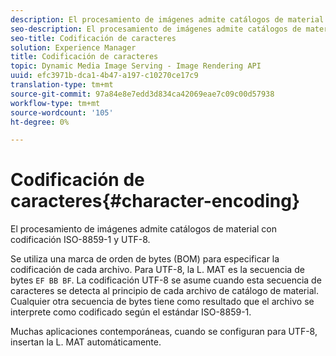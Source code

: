 ```yaml
---
description: El procesamiento de imágenes admite catálogos de material con codificación ISO-8859-1 y UTF-8.
seo-description: El procesamiento de imágenes admite catálogos de material con codificación ISO-8859-1 y UTF-8.
seo-title: Codificación de caracteres
solution: Experience Manager
title: Codificación de caracteres
topic: Dynamic Media Image Serving - Image Rendering API
uuid: efc3971b-dca1-4b47-a197-c10270ce17c9
translation-type: tm+mt
source-git-commit: 97a84e8e7edd3d834ca42069eae7c09c00d57938
workflow-type: tm+mt
source-wordcount: '105'
ht-degree: 0%

---
```



# Codificación de caracteres{#character-encoding}

El procesamiento de imágenes admite catálogos de material con codificación ISO-8859-1 y UTF-8.

Se utiliza una marca de orden de bytes (BOM) para especificar la codificación de cada archivo. Para UTF-8, la L. MAT es la secuencia de bytes `EF BB BF`. La codificación UTF-8 se asume cuando esta secuencia de caracteres se detecta al principio de cada archivo de catálogo de material. Cualquier otra secuencia de bytes tiene como resultado que el archivo se interprete como codificado según el estándar ISO-8859-1.

Muchas aplicaciones contemporáneas, cuando se configuran para UTF-8, insertan la L. MAT automáticamente.
